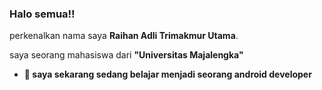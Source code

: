 ### Halo semua!!

perkenalkan nama saya **Raihan Adli Trimakmur Utama**.<br>

saya seorang mahasiswa dari <b>"Universitas Majalengka"<b>

- 🌱 saya sekarang sedang belajar menjadi seorang android developer
